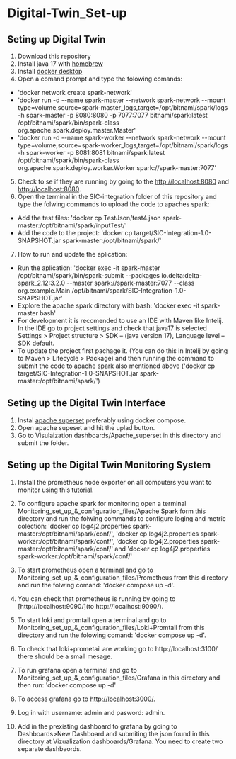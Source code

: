 # Digital-Twin_Set-up

## Seting up Digital Twin

1. Download this repository
2. Install java 17 with [homebrew](https://formulae.brew.sh/formula/openjdk@17)
3. Install [docker desktop](https://www.docker.com/products/docker-desktop/)
4. Open a comand prompt and type the folowing comands:
- 'docker network create spark-network'
- 'docker run -d --name spark-master --network spark-network --mount type=volume,source=spark-master_logs,target=/opt/bitnami/spark/logs -h spark-master -p 8080:8080 -p 7077:7077 bitnami/spark:latest /opt/bitnami/spark/bin/spark-class org.apache.spark.deploy.master.Master'
- 'docker run -d --name spark-worker --network spark-network --mount type=volume,source=spark-worker_logs,target=/opt/bitnami/spark/logs -h spark-worker -p 8081:8081 bitnami/spark:latest /opt/bitnami/spark/bin/spark-class org.apache.spark.deploy.worker.Worker spark://spark-master:7077'
5. Check to se if they are running by going to the [http://localhost:8080](http://localhost:8080) and [http://localhost:8080](http://localhost:8080).
6. Open the terminal in the SIC-integration folder of this repository and type the folwing commands to upload the code to apaches spark:
- Add the test files: 'docker cp TestJson/test4.json spark-master:/opt/bitnami/spark/inputTest/'
- Add the code to the project: 'docker cp target/SIC-Integration-1.0-SNAPSHOT.jar spark-master:/opt/bitnami/spark/'
7. How to run and update the aplication:
- Run the aplication: 'docker exec -it spark-master /opt/bitnami/spark/bin/spark-submit --packages io.delta:delta-spark_2.12:3.2.0 --master spark://spark-master:7077 --class org.example.Main /opt/bitnami/spark/SIC-Integration-1.0-SNAPSHOT.jar' 
- Explore the apache spark directory with bash: 'docker exec -it spark-master bash' 
- For development it is recomended to use an IDE with Maven like Intelij. In the IDE go to project settings and check that java17 is selected
Settings > Project structure > SDK – (java version 17), Language level – SDK default.
- To update the project first pachage it. (You can do this in Intelij by going to Maven > Lifecycle > Package) and then running the command to submit the code to apache spark also mentioned above ('docker cp target/SIC-Integration-1.0-SNAPSHOT.jar spark-master:/opt/bitnami/spark/')

## Seting up the Digital Twin Interface

1. Instal [apache superset](https://superset.apache.org/docs/installation/docker-compose) preferably using docker compose.
2. Open apache supeset and hit the uplad button.
3. Go to Visulaization dashboards/Apache_superset in this directory and submit the folder.

## Seting up the Digital Twin Monitoring System

1. Install the prometheus node exporter on all computers you want to monitor using this [tutorial](https://medium.com/@mishra.anshuman6/how-node-exporter-of-prometheus-works-on-macos-servers-ace131d51d56).
2. To configure apache spark for monitoring open a terminal Monitoring_set_up_&_configuration_files/Apache Spark form this directory and run the folwing commands to configure loging and metric colection: 'docker cp log4j2.properties spark-master:/opt/bitnami/spark/conf/', 'docker cp log4j2.properties spark-worker:/opt/bitnami/spark/conf/', 'docker cp log4j2.properties spark-master:/opt/bitnami/spark/conf/' and 'docker cp log4j2.properties spark-worker:/opt/bitnami/spark/conf/'

3. To start prometheus open a terminal and go to Monitoring_set_up_&_configuration_files/Prometheus from this directory and run the folwing comand: 'docker compose up -d'.
4. You can check that prometheus is running by going to [http://localhost:9090/](to http://localhost:9090/).
5. To start loki and promtail open a terminal and go to Monitoring_set_up_&_configuration_files/Loki+Promtail from this directory and run the folowing comand: 'docker compose up -d'.
6. To check that loki+prometail are working go to http://localhost:3100/ there should be a small mesage.
7. To run grafana open a terminal and go to Monitoring_set_up_&_configuration_files/Grafana in this directory and then run: 'docker compose up -d'
8. To access grafana go to [http://localhost:3000/](http://localhost:3000/).
9. Log in with username: admin and pasword: admin.
10. Add in the prexisting dashboard to grafana by going to Dashboards>New Dashboard and submiting the json found in this directory at Vizualization dashboards/Grafana. You need to create two separate dashbaords.
